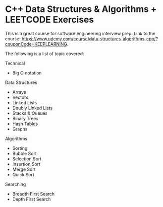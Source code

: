 # C++ Data Structures &amp; Algorithms + LEETCODE Exercises

This is a great course for software engineering interview prep. Link to the course: https://www.udemy.com/course/data-structures-algorithms-cpp/?couponCode=KEEPLEARNING.

The following is a list of topic covered:

Technical
* Big O notation

Data Structures
* Arrays
* Vectors
* Linked Lists
* Doubly Linked Lists
* Stacks & Queues
* Binary Trees
* Hash Tables
* Graphs

Algorithms
* Sorting
* Bubble Sort
* Selection Sort
* Insertion Sort
* Merge Sort
* Quick Sort

Searching
* Breadth First Search
* Depth First Search

